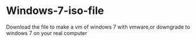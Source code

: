 # Windows-7-iso-file 
Download the file to make a vm of windows 7 with vmware,or downgrade to windows 7 on your real computer
